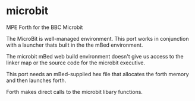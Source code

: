 # microbit
MPE Forth for the BBC Microbit

The MicroBit is well-managed environment.   This port works in conjunction
with a launcher thats built in the the mBed environment.  

The microbit mBed web build environment doesn't give us access to the linker 
map or the source code for the microbit executive.   

This port needs an mBed-supplied hex file that allocates the forth memory
and then launches forth.

Forth makes direct calls to the microbit libary functions.

